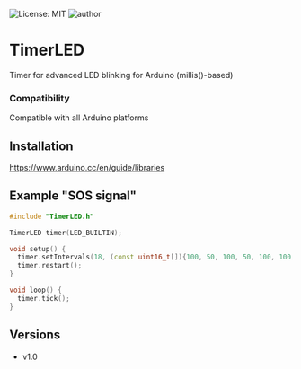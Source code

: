 ![License: MIT](https://img.shields.io/badge/License-MIT-green.svg)
![author](https://img.shields.io/badge/author-wi1k1n-informational.svg)
# TimerLED
Timer for advanced LED blinking for Arduino (millis()-based)

### Compatibility
Compatible with all Arduino platforms

<a id="install"></a>
## Installation
https://www.arduino.cc/en/guide/libraries

<a id="example"></a>
## Example "SOS signal"
```cpp
#include "TimerLED.h"

TimerLED timer(LED_BUILTIN);

void setup() {
  timer.setIntervals(18, (const uint16_t[]){100, 50, 100, 50, 100, 100, 500, 50, 500, 50, 500, 100, 100, 50, 100, 50, 100, 1000});
  timer.restart();
}

void loop() {
  timer.tick();
}
```

<a id="versions"></a>
## Versions
- v1.0
